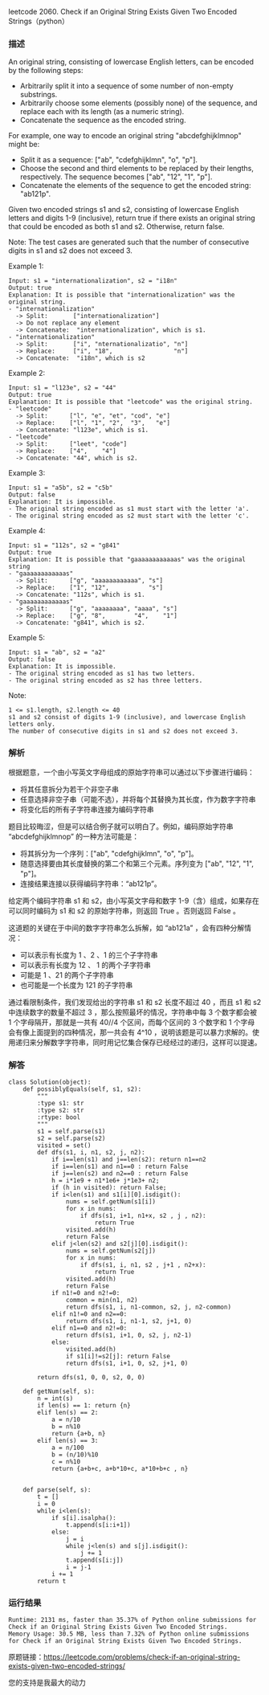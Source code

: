 leetcode  2060. Check if an Original String Exists Given Two Encoded Strings（python）

### 描述

An original string, consisting of lowercase English letters, can be encoded by the following steps:

* Arbitrarily split it into a sequence of some number of non-empty substrings.
* Arbitrarily choose some elements (possibly none) of the sequence, and replace each with its length (as a numeric string).
* Concatenate the sequence as the encoded string.

For example, one way to encode an original string "abcdefghijklmnop" might be:

* Split it as a sequence: ["ab", "cdefghijklmn", "o", "p"].
* Choose the second and third elements to be replaced by their lengths, respectively. The sequence becomes ["ab", "12", "1", "p"].
* Concatenate the elements of the sequence to get the encoded string: "ab121p".

Given two encoded strings s1 and s2, consisting of lowercase English letters and digits 1-9 (inclusive), return true if there exists an original string that could be encoded as both s1 and s2. Otherwise, return false.

Note: The test cases are generated such that the number of consecutive digits in s1 and s2 does not exceed 3.



Example 1:

	Input: s1 = "internationalization", s2 = "i18n"
	Output: true
	Explanation: It is possible that "internationalization" was the original string.
	- "internationalization" 
	  -> Split:       ["internationalization"]
	  -> Do not replace any element
	  -> Concatenate:  "internationalization", which is s1.
	- "internationalization"
	  -> Split:       ["i", "nternationalizatio", "n"]
	  -> Replace:     ["i", "18",                 "n"]
	  -> Concatenate:  "i18n", which is s2

	
Example 2:

	Input: s1 = "l123e", s2 = "44"
	Output: true
	Explanation: It is possible that "leetcode" was the original string.
	- "leetcode" 
	  -> Split:      ["l", "e", "et", "cod", "e"]
	  -> Replace:    ["l", "1", "2",  "3",   "e"]
	  -> Concatenate: "l123e", which is s1.
	- "leetcode" 
	  -> Split:      ["leet", "code"]
	  -> Replace:    ["4",    "4"]
	  -> Concatenate: "44", which is s2.


Example 3:

	Input: s1 = "a5b", s2 = "c5b"
	Output: false
	Explanation: It is impossible.
	- The original string encoded as s1 must start with the letter 'a'.
	- The original string encoded as s2 must start with the letter 'c'.

	
Example 4:
	
	Input: s1 = "112s", s2 = "g841"
	Output: true
	Explanation: It is possible that "gaaaaaaaaaaaas" was the original string
	- "gaaaaaaaaaaaas"
	  -> Split:      ["g", "aaaaaaaaaaaa", "s"]
	  -> Replace:    ["1", "12",           "s"]
	  -> Concatenate: "112s", which is s1.
	- "gaaaaaaaaaaaas"
	  -> Split:      ["g", "aaaaaaaa", "aaaa", "s"]
	  -> Replace:    ["g", "8",        "4",    "1"]
	  -> Concatenate: "g841", which is s2.


	
Example 5:

	Input: s1 = "ab", s2 = "a2"
	Output: false
	Explanation: It is impossible.
	- The original string encoded as s1 has two letters.
	- The original string encoded as s2 has three letters.



Note:


	1 <= s1.length, s2.length <= 40
	s1 and s2 consist of digits 1-9 (inclusive), and lowercase English letters only.
	The number of consecutive digits in s1 and s2 does not exceed 3.

### 解析

根据题意，一个由小写英文字母组成的原始字符串可以通过以下步骤进行编码：

* 将其任意拆分为若干个非空子串
* 任意选择非空子串（可能不选），并将每个其替换为其长度，作为数字字符串
* 将变化后的所有子字符串连接为编码字符串

题目比较晦涩，但是可以结合例子就可以明白了。例如，编码原始字符串 “abcdefghijklmnop” 的一种方法可能是：

* 将其拆分为一个序列：["ab", "cdefghijklmn", "o", "p"]。
* 随意选择要由其长度替换的第二个和第三个元素。序列变为 ["ab", "12", "1", "p"]。
* 连接结果连接以获得编码字符串：“ab121p”。

给定两个编码字符串 s1 和 s2，由小写英文字母和数字 1-9（含）组成，如果存在可以同时编码为 s1 和 s2 的原始字符串，则返回 True 。否则返回 False 。

这道题的关键在于中间的数字字符串怎么拆解，如 “ab121a” ，会有四种分解情况：

* 可以表示有长度为 1 、2 、1 的三个子字符串
* 可以表示有长度为 12 、 1 的两个子字符串
* 可能是 1 、21 的两个子字符串
* 也可能是一个长度为 121 的子字符串

通过看限制条件，我们发现给出的字符串 s1 和 s2 长度不超过 40 ，而且 s1 和 s2 中连续数字的数量不超过 3 ，那么按照最坏的情况，字符串中每 3 个数字都会被 1 个字母隔开，那就是一共有 40//4 个区间，而每个区间的 3 个数字和 1 个字母会有像上面提到的四种情况，那一共会有 4^10 ，说明该题是可以暴力求解的。使用递归来分解数字字符串，同时用记忆集合保存已经经过的递归，这样可以提速。


### 解答
				
	class Solution(object):
	    def possiblyEquals(self, s1, s2):
	        """
	        :type s1: str
	        :type s2: str
	        :rtype: bool
	        """
	        s1 = self.parse(s1)
	        s2 = self.parse(s2)
	        visited = set()
	        def dfs(s1, i, n1, s2, j, n2):
	            if i==len(s1) and j==len(s2): return n1==n2
	            if i==len(s1) and n1==0 : return False
	            if j==len(s2) and n2==0 : return False
	            h = i*1e9 + n1*1e6+ j*1e3+ n2;
	            if (h in visited): return False;
	            if i<len(s1) and s1[i][0].isdigit():
	                nums = self.getNum(s1[i]) 
	                for x in nums:
	                    if dfs(s1, i+1, n1+x, s2 , j , n2):
	                        return True
	                visited.add(h)
	                return False
	            elif j<len(s2) and s2[j][0].isdigit():
	                nums = self.getNum(s2[j]) 
	                for x in nums:
	                    if dfs(s1, i, n1, s2 , j+1 , n2+x):
	                        return True
	                visited.add(h)
	                return False
	            if n1!=0 and n2!=0:
	                common = min(n1, n2)
	                return dfs(s1, i, n1-common, s2, j, n2-common)
	            elif n1!=0 and n2==0:
	                return dfs(s1, i, n1-1, s2, j+1, 0)
	            elif n1==0 and n2!=0:
	                return dfs(s1, i+1, 0, s2, j, n2-1)
	            else:
	                visited.add(h)
	                if s1[i]!=s2[j]: return False
	                return dfs(s1, i+1, 0, s2, j+1, 0)
	            
	        return dfs(s1, 0, 0, s2, 0, 0)
	    
	    def getNum(self, s):
	        n = int(s)
	        if len(s) == 1: return {n}
	        elif len(s) == 2:
	            a = n/10
	            b = n%10
	            return {a+b, n}
	        elif len(s) == 3:
	            a = n/100
	            b = (n/10)%10
	            c = n%10
	            return {a+b+c, a+b*10+c, a*10+b+c , n}
	            
	            
	    def parse(self, s):
	        t = []
	        i = 0
	        while i<len(s):
	            if s[i].isalpha():
	                t.append(s[i:i+1])
	            else:
	                j = i
	                while j<len(s) and s[j].isdigit():
	                    j += 1
	                t.append(s[i:j])
	                i = j-1
	            i += 1
	        return t
	                
	        
	                
	        

            	      
			
### 运行结果

	Runtime: 2131 ms, faster than 35.37% of Python online submissions for Check if an Original String Exists Given Two Encoded Strings.
	Memory Usage: 30.5 MB, less than 7.32% of Python online submissions for Check if an Original String Exists Given Two Encoded Strings.

原题链接：https://leetcode.com/problems/check-if-an-original-string-exists-given-two-encoded-strings/



您的支持是我最大的动力
